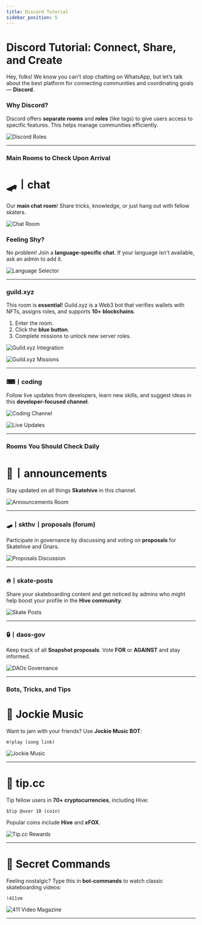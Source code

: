 ```yaml
---
title: Discord Tutorial  
sidebar_position: 5  
---
```


# Discord Tutorial: Connect, Share, and Create

Hey, folks! We know you can't stop chatting on WhatsApp, but let’s talk about the best platform for connecting communities and coordinating goals — **Discord**.

### Why Discord?

Discord offers **separate rooms** and **roles** (like tags) to give users access to specific features. This helps manage communities efficiently.

![Discord Roles](https://i.ibb.co/Kmw10pC/imagem-2023-11-25-221718290.png)

---

### Main Rooms to Check Upon Arrival

# 🛹丨chat  
Our **main chat room**! Share tricks, knowledge, or just hang out with fellow skaters.

![Chat Room](https://i.ibb.co/z8tB9j2/imagem-2023-11-25-222919058.png)

### Feeling Shy?  
No problem! Join a **language-specific chat**. If your language isn't available, ask an admin to add it.

![Language Selector](https://i.ibb.co/GFsdM2c/imagem-2023-11-25-232705978.png)

---

### guild.xyz  
This room is **essential**! Guild.xyz is a Web3 bot that verifies wallets with NFTs, assigns roles, and supports **10+ blockchains**.

1. Enter the room.  
2. Click the **blue button**.  
3. Complete missions to unlock new server roles.

![Guild.xyz Integration](https://i.ibb.co/42NnzMd/imagem-2023-11-25-224820010.png)

![Guild.xyz Missions](https://i.ibb.co/rsc6FSk/imagem-2023-11-25-225052029.png)

---

### ⌨丨coding  
Follow live updates from developers, learn new skills, and suggest ideas in this **developer-focused channel**.

![Coding Channel](https://i.ibb.co/Hgpjwkj/imagem-2023-11-25-223520386.png)

![Live Updates](https://i.ibb.co/3ztxLHb/imagem-2023-11-25-223652454.png)

---

### Rooms You Should Check Daily

# 📢丨announcements  
Stay updated on all things **Skatehive** in this channel.

![Announcements Room](https://i.ibb.co/5Y99ZZJ/imagem-2023-11-25-225554435.png)

---

### 🛹丨skthv丨proposals (forum)  
Participate in governance by discussing and voting on **proposals** for Skatehive and Gnars.

![Proposals Discussion](https://i.ibb.co/FHys3rZ/imagem-2023-11-25-225821464.png)

---

### 🔥丨skate-posts  
Share your skateboarding content and get noticed by admins who might help boost your profile in the **Hive community**.

![Skate Posts](https://i.ibb.co/qd12PK1/imagem-2023-11-25-230156776.png)

---

### 🔒丨daos-gov  
Keep track of all **Snapshot proposals**. Vote **FOR** or **AGAINST** and stay informed.

![DAOs Governance](https://i.ibb.co/VHqhjyH/imagem-2023-11-25-230404565.png)

---

### Bots, Tricks, and Tips

# 🎵 Jockie Music  
Want to jam with your friends? Use **Jockie Music BOT**:

```m!play (song link)```

![Jockie Music](https://i.ibb.co/BPzQZ8d/imagem-2023-11-25-230819681.png)

---

# 💸 tip.cc  
Tip fellow users in **70+ cryptocurrencies**, including Hive:

```$tip @user 10 (coin)```

Popular coins include **Hive** and **xFOX**.

![Tip.cc Rewards](https://i.ibb.co/NTSnsLc/imagem-2023-11-25-231444533.png)

---

# 🎥 Secret Commands  
Feeling nostalgic? Type this in **bot-commands** to watch classic skateboarding videos:

```!411vm```

![411 Video Magazine](https://i.ibb.co/dKk7G70/imagem-2023-11-25-233029667.png)

---
